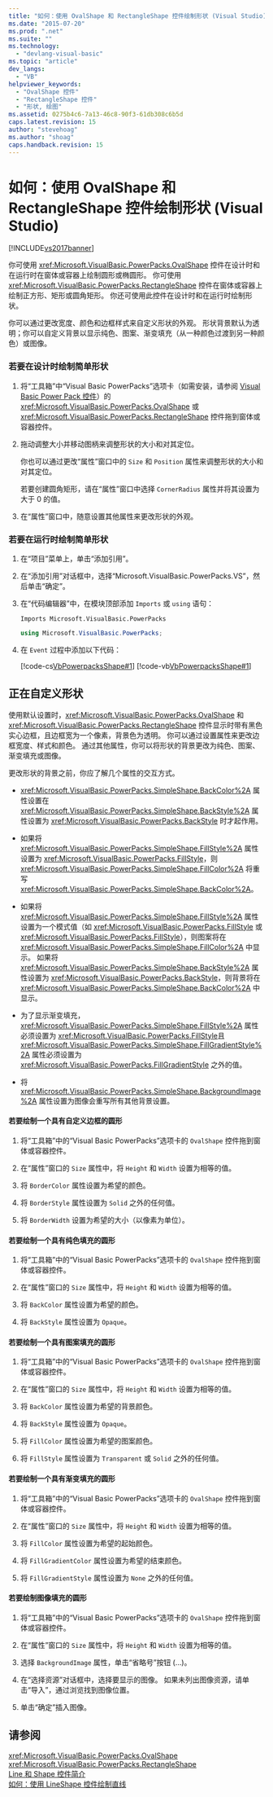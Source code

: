```yaml
---
title: "如何：使用 OvalShape 和 RectangleShape 控件绘制形状 (Visual Studio) | Microsoft Docs"
ms.date: "2015-07-20"
ms.prod: ".net"
ms.suite: ""
ms.technology: 
  - "devlang-visual-basic"
ms.topic: "article"
dev_langs: 
  - "VB"
helpviewer_keywords: 
  - "OvalShape 控件"
  - "RectangleShape 控件"
  - "形状, 绘图"
ms.assetid: 0275b4c6-7a13-46c8-90f3-61db308c6b5d
caps.latest.revision: 15
author: "stevehoag"
ms.author: "shoag"
caps.handback.revision: 15
---
```

# 如何：使用 OvalShape 和 RectangleShape 控件绘制形状 (Visual Studio)
[!INCLUDE[vs2017banner](../../../visual-basic/includes/vs2017banner.md)]

你可使用 <xref:Microsoft.VisualBasic.PowerPacks.OvalShape> 控件在设计时和在运行时在窗体或容器上绘制圆形或椭圆形。  你可使用 <xref:Microsoft.VisualBasic.PowerPacks.RectangleShape> 控件在窗体或容器上绘制正方形、矩形或圆角矩形。  你还可使用此控件在设计时和在运行时绘制形状。  
  
 你可以通过更改宽度、颜色和边框样式来自定义形状的外观。  形状背景默认为透明；你可以自定义背景以显示纯色、图案、渐变填充（从一种颜色过渡到另一种颜色）或图像。  
  
### 若要在设计时绘制简单形状  
  
1.  将“工具箱”中“Visual Basic PowerPacks”选项卡（如需安装，请参阅 [Visual Basic Power Pack 控件](../../../visual-basic/developing-apps/windows-forms/power-packs-controls.md)）的 <xref:Microsoft.VisualBasic.PowerPacks.OvalShape> 或 <xref:Microsoft.VisualBasic.PowerPacks.RectangleShape> 控件拖到窗体或容器控件。  
  
2.  拖动调整大小并移动图柄来调整形状的大小和对其定位。  
  
     你也可以通过更改“属性”窗口中的 `Size` 和 `Position` 属性来调整形状的大小和对其定位。  
  
     若要创建圆角矩形，请在“属性”窗口中选择 `CornerRadius` 属性并将其设置为大于 0 的值。  
  
3.  在“属性”窗口中，随意设置其他属性来更改形状的外观。  
  
### 若要在运行时绘制简单形状  
  
1.  在“项目”菜单上，单击“添加引用”。  
  
2.  在“添加引用”对话框中，选择“Microsoft.VisualBasic.PowerPacks.VS”，然后单击“确定”。  
  
3.  在“代码编辑器”中，在模块顶部添加 `Imports` 或 `using` 语句：  
  
    ```vb#  
    Imports Microsoft.VisualBasic.PowerPacks  
    ```  
  
    ```c#  
    using Microsoft.VisualBasic.PowerPacks;  
    ```  
  
4.  在 `Event` 过程中添加以下代码：  
  
     [!code-cs[VbPowerpacksShape#1](../../../visual-basic/developing-apps/windows-forms/codesnippet/CSharp/how-to-draw-shapes-with-the-ovalshape-and-rectangleshape-controls_1.cs)]
     [!code-vb[VbPowerpacksShape#1](../../../visual-basic/developing-apps/windows-forms/codesnippet/VisualBasic/how-to-draw-shapes-with-the-ovalshape-and-rectangleshape-controls_1.vb)]  
  
## 正在自定义形状  
 使用默认设置时，<xref:Microsoft.VisualBasic.PowerPacks.OvalShape> 和 <xref:Microsoft.VisualBasic.PowerPacks.RectangleShape> 控件显示时带有黑色实心边框，且边框宽为一个像素，背景色为透明。  你可以通过设置属性来更改边框宽度、样式和颜色。  通过其他属性，你可以将形状的背景更改为纯色、图案、渐变填充或图像。  
  
 更改形状的背景之前，你应了解几个属性的交互方式。  
  
-   <xref:Microsoft.VisualBasic.PowerPacks.SimpleShape.BackColor%2A> 属性设置在 <xref:Microsoft.VisualBasic.PowerPacks.SimpleShape.BackStyle%2A> 属性设置为 <xref:Microsoft.VisualBasic.PowerPacks.BackStyle> 时才起作用。  
  
-   如果将 <xref:Microsoft.VisualBasic.PowerPacks.SimpleShape.FillStyle%2A> 属性设置为 <xref:Microsoft.VisualBasic.PowerPacks.FillStyle>，则 <xref:Microsoft.VisualBasic.PowerPacks.SimpleShape.FillColor%2A> 将重写 <xref:Microsoft.VisualBasic.PowerPacks.SimpleShape.BackColor%2A>。  
  
-   如果将 <xref:Microsoft.VisualBasic.PowerPacks.SimpleShape.FillStyle%2A> 属性设置为一个模式值（如 <xref:Microsoft.VisualBasic.PowerPacks.FillStyle> 或 <xref:Microsoft.VisualBasic.PowerPacks.FillStyle>），则图案将在 <xref:Microsoft.VisualBasic.PowerPacks.SimpleShape.FillColor%2A> 中显示。  如果将 <xref:Microsoft.VisualBasic.PowerPacks.SimpleShape.BackStyle%2A> 属性设置为 <xref:Microsoft.VisualBasic.PowerPacks.BackStyle>，则背景将在 <xref:Microsoft.VisualBasic.PowerPacks.SimpleShape.BackColor%2A> 中显示。  
  
-   为了显示渐变填充，<xref:Microsoft.VisualBasic.PowerPacks.SimpleShape.FillStyle%2A> 属性必须设置为 <xref:Microsoft.VisualBasic.PowerPacks.FillStyle>且 <xref:Microsoft.VisualBasic.PowerPacks.SimpleShape.FillGradientStyle%2A> 属性必须设置为 <xref:Microsoft.VisualBasic.PowerPacks.FillGradientStyle> 之外的值。  
  
-   将 <xref:Microsoft.VisualBasic.PowerPacks.SimpleShape.BackgroundImage%2A> 属性设置为图像会重写所有其他背景设置。  
  
#### 若要绘制一个具有自定义边框的圆形  
  
1.  将“工具箱”中的“Visual Basic PowerPacks”选项卡的 `OvalShape` 控件拖到窗体或容器控件。  
  
2.  在“属性”窗口的 `Size` 属性中，将 `Height` 和 `Width` 设置为相等的值。  
  
3.  将 `BorderColor` 属性设置为希望的颜色。  
  
4.  将 `BorderStyle` 属性设置为 `Solid` 之外的任何值。  
  
5.  将 `BorderWidth` 设置为希望的大小（以像素为单位）。  
  
#### 若要绘制一个具有纯色填充的圆形  
  
1.  将“工具箱”中的“Visual Basic PowerPacks”选项卡的 `OvalShape` 控件拖到窗体或容器控件。  
  
2.  在“属性”窗口的 `Size` 属性中，将 `Height` 和 `Width` 设置为相等的值。  
  
3.  将 `BackColor` 属性设置为希望的颜色。  
  
4.  将 `BackStyle` 属性设置为 `Opaque`。  
  
#### 若要绘制一个具有图案填充的圆形  
  
1.  将“工具箱”中的“Visual Basic PowerPacks”选项卡的 `OvalShape` 控件拖到窗体或容器控件。  
  
2.  在“属性”窗口的 `Size` 属性中，将 `Height` 和 `Width` 设置为相等的值。  
  
3.  将 `BackColor` 属性设置为希望的背景颜色。  
  
4.  将 `BackStyle` 属性设置为 `Opaque`。  
  
5.  将 `FillColor` 属性设置为希望的图案颜色。  
  
6.  将 `FillStyle` 属性设置为 `Transparent` 或 `Solid` 之外的任何值。  
  
#### 若要绘制一个具有渐变填充的圆形  
  
1.  将“工具箱”中的“Visual Basic PowerPacks”选项卡的 `OvalShape` 控件拖到窗体或容器控件。  
  
2.  在“属性”窗口的 `Size` 属性中，将 `Height` 和 `Width` 设置为相等的值。  
  
3.  将 `FillColor` 属性设置为希望的起始颜色。  
  
4.  将 `FillGradientColor` 属性设置为希望的结束颜色。  
  
5.  将 `FillGradientStyle` 属性设置为 `None` 之外的任何值。  
  
#### 若要绘制图像填充的圆形  
  
1.  将“工具箱”中的“Visual Basic PowerPacks”选项卡的 `OvalShape` 控件拖到窗体或容器控件。  
  
2.  在“属性”窗口的 `Size` 属性中，将 `Height` 和 `Width` 设置为相等的值。  
  
3.  选择 `BackgroundImage` 属性，单击“省略号”按钮 \(…\)。  
  
4.  在“选择资源”对话框中，选择要显示的图像。  如果未列出图像资源，请单击“导入”，通过浏览找到图像位置。  
  
5.  单击“确定”插入图像。  
  
## 请参阅  
 <xref:Microsoft.VisualBasic.PowerPacks.OvalShape>   
 <xref:Microsoft.VisualBasic.PowerPacks.RectangleShape>   
 [Line 和 Shape 控件简介](../../../visual-basic/developing-apps/windows-forms/introduction-to-the-line-and-shape-controls-visual-studio.md)   
 [如何：使用 LineShape 控件绘制直线](../../../visual-basic/developing-apps/windows-forms/how-to-draw-lines-with-the-lineshape-control-visual-studio.md)